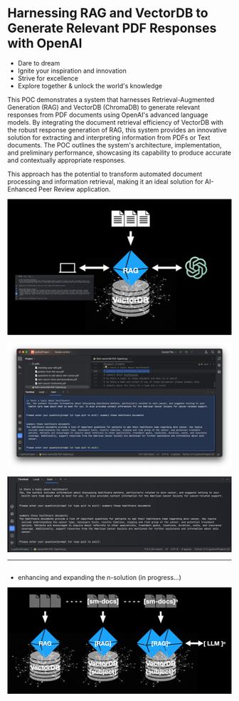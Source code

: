 # Harnessing RAG and VectorDB to Generate Relevant PDF Responses with OpenAI

- Dare to dream
- Ignite your inspiration and innovation
- Strive for excellence
- Explore together & unlock the world's knowledge

This POC demonstrates a system that harnesses Retrieval-Augmented Generation (RAG) and VectorDB (ChromaDB) to generate relevant responses from PDF documents using OpenAI's advanced language models. By integrating the document retrieval efficiency of VectorDB with the robust response generation of RAG, this system provides an innovative solution for extracting and interpreting information from PDFs or Text documents. The POC outlines the system's architecture, implementation, and preliminary performance, showcasing its capability to produce accurate and contextually appropriate responses. 

This approach has the potential to transform automated document processing and information retrieval, making it an ideal solution for AI-Enhanced Peer Review application.


![alt text](image.png)

![alt text](image-1.png)

![alt text](image-2.png)

--------------------------------------

## 

- enhancing and expanding the n-solution (in progress...)


![alt text](image-3.png)
